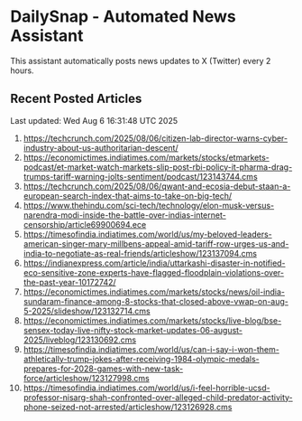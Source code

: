 # DailySnap - Automated News Assistant

This assistant automatically posts news updates to X (Twitter) every 2 hours.

## Recent Posted Articles

Last updated: Wed Aug  6 16:31:48 UTC 2025

1. https://techcrunch.com/2025/08/06/citizen-lab-director-warns-cyber-industry-about-us-authoritarian-descent/
2. https://economictimes.indiatimes.com/markets/stocks/etmarkets-podcast/et-market-watch-markets-slip-post-rbi-policy-it-pharma-drag-trumps-tariff-warning-jolts-sentiment/podcast/123143744.cms
3. https://techcrunch.com/2025/08/06/qwant-and-ecosia-debut-staan-a-european-search-index-that-aims-to-take-on-big-tech/
4. https://www.thehindu.com/sci-tech/technology/elon-musk-versus-narendra-modi-inside-the-battle-over-indias-internet-censorship/article69900694.ece
5. https://timesofindia.indiatimes.com/world/us/my-beloved-leaders-american-singer-mary-millbens-appeal-amid-tariff-row-urges-us-and-india-to-negotiate-as-real-friends/articleshow/123137094.cms
6. https://indianexpress.com/article/india/uttarkashi-disaster-in-notified-eco-sensitive-zone-experts-have-flagged-floodplain-violations-over-the-past-year-10172742/
7. https://economictimes.indiatimes.com/markets/stocks/news/oil-india-sundaram-finance-among-8-stocks-that-closed-above-vwap-on-aug-5-2025/slideshow/123132714.cms
8. https://economictimes.indiatimes.com/markets/stocks/live-blog/bse-sensex-today-live-nifty-stock-market-updates-06-august-2025/liveblog/123130692.cms
9. https://timesofindia.indiatimes.com/world/us/can-i-say-i-won-them-athletically-trump-jokes-after-receiving-1984-olympic-medals-prepares-for-2028-games-with-new-task-force/articleshow/123127998.cms
10. https://timesofindia.indiatimes.com/world/us/i-feel-horrible-ucsd-professor-nisarg-shah-confronted-over-alleged-child-predator-activity-phone-seized-not-arrested/articleshow/123126928.cms
